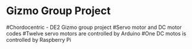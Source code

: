 # Gizmo Group Project
#Chordocentric - DE2 Gizmo group project
#Servo motor and DC motor codes
#Twelve servo motors are controlled by Arduino
#One DC motos is controlled by Raspberry Pi
